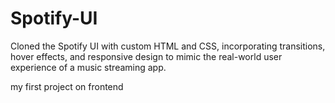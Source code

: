 # Spotify-UI
Cloned the Spotify UI with custom HTML and CSS, incorporating transitions, hover effects, and responsive design to mimic the real-world user experience of a music streaming app.

my first project on  frontend
